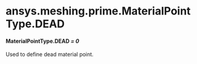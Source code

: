 <a id="ansys-meshing-prime-materialpointtype-dead"></a>

# ansys.meshing.prime.MaterialPointType.DEAD

<a id="ansys.meshing.prime.MaterialPointType.DEAD"></a>

#### MaterialPointType.DEAD *= 0*

Used to define dead material point.

<!-- !! processed by numpydoc !! -->

